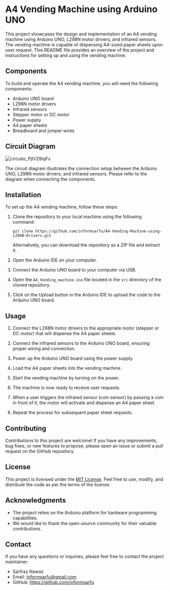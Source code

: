 # A4 Vending Machine using Arduino UNO

This project showcases the design and implementation of an A4 vending machine using Arduino UNO, L298N motor drivers, and infrared sensors. The vending machine is capable of dispensing A4-sized paper sheets upon user request. This README file provides an overview of the project and instructions for setting up and using the vending machine.

## Components

To build and operate the A4 vending machine, you will need the following components:

- Arduino UNO board
- L298N motor drivers
- Infrared sensors
- Stepper motor or DC motor
- Power supply
- A4 paper sheets
- Breadboard and jumper wires

## Circuit Diagram

![circuito_PjtV29iqFx](https://github.com/informsarfu/A4-Vending-Machine-using-L298N-Drivers/assets/78136256/7aa62c71-ff31-469f-98ab-7452c7b1de96)


The circuit diagram illustrates the connection setup between the Arduino UNO, L298N motor drivers, and infrared sensors. Please refer to the diagram when connecting the components.

## Installation

To set up the A4 vending machine, follow these steps:

1. Clone the repository to your local machine using the following command:

   ```
   git clone https://github.com/informsarfu/A4-Vending-Machine-using-L298N-Drivers.git
   ```

   Alternatively, you can download the repository as a ZIP file and extract it.

2. Open the Arduino IDE on your computer.

3. Connect the Arduino UNO board to your computer via USB.

4. Open the `A4_Vending_machine.ino` file located in the `src` directory of the cloned repository.

5. Click on the Upload button in the Arduino IDE to upload the code to the Arduino UNO board.

## Usage

1. Connect the L298N motor drivers to the appropriate motor (stepper or DC motor) that will dispense the A4 paper sheets.

2. Connect the infrared sensors to the Arduino UNO board, ensuring proper wiring and connection.

3. Power up the Arduino UNO board using the power supply.

4. Load the A4 paper sheets into the vending machine.

5. Start the vending machine by turning on the power.

6. The machine is now ready to receive user requests.

7. When a user triggers the infrared sensor (coin sensor) by passing a coin in front of it, the motor will activate and dispense an A4 paper sheet.

8. Repeat the process for subsequent paper sheet requests.

## Contributing

Contributions to this project are welcome! If you have any improvements, bug fixes, or new features to propose, please open an issue or submit a pull request on the GitHub repository.

## License

This project is licensed under the [MIT License](LICENSE). Feel free to use, modify, and distribute the code as per the terms of the license.

## Acknowledgments

- The project relies on the Arduino platform for hardware programming capabilities.
- We would like to thank the open-source community for their valuable contributions.

## Contact

If you have any questions or inquiries, please feel free to contact the project maintainer:

- Sarfraz Nawaz
- Email: informsarfu@gmail.com
- GitHub: https://github.com/informsarfu
